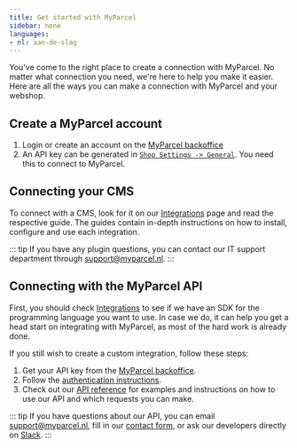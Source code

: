 ```yaml
---
title: Get started with MyParcel
sidebar: none
languages:
- nl: aan-de-slag
---
```


You've come to the right place to create a connection with MyParcel. No matter
what connection you need, we're here to help you make it easier. Here are all
the ways you can make a connection with MyParcel and your webshop.

## Create a MyParcel account

1. Login or create an account on the [MyParcel backoffice]
2. An API key can be generated in [`Shop Settings -> General`]. You
   need this to connect to MyParcel.

## Connecting your CMS

To connect with a CMS, look for it on our [Integrations] page and read the
respective guide. The guides contain in-depth instructions on how to install,
configure and use each integration.

::: tip
If you have any plugin questions, you can contact our IT support department
through [support@myparcel.nl].
:::

## Connecting with the MyParcel API

First, you should check [Integrations](/integrations/#sdks) to see if we have an
SDK for the programming language you want to use. In case we do, it can help you
get a head start on integrating with MyParcel, as most of the hard work is
already done.

If you still wish to create a custom integration, follow these steps:

1. Get your API key from the [MyParcel backoffice].
2. Follow the [authentication instructions].
3. Check out our [API reference] for examples and instructions on how to use our
   API and which requests you can make.

::: tip
If you have questions about our API, you can email [support@myparcel.nl], fill
in our [contact form], or ask our developers directly on [Slack].
:::


[API reference]: /api-reference/

[Integrations]: /integrations/

[MyParcel backoffice]: https://www.myparcel.nl/

[Slack]: https://join.slack.com/t/myparcel-dev/shared_invite/enQtNDkyNTg3NzA1MjM4LWQ5MWE5MTQ3MDg4YjU5NzdjYjk0OTY1ZDJiYjU5YzJjNzk3Yzk3NGY0OWFkZDU4MDYwZDEyZDlhZTgzOWM1MjI

[`Shop Settings -> General`]: https://backoffice.myparcel.nl/settings

[authentication instructions]: /api-reference/05.authentication/

[contact form]: /contact/

[support@myparcel.nl]: mailto:support@myparcel.nl
